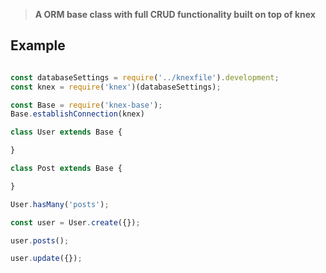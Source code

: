 > **A ORM base class with full CRUD functionality built on top of knex**

## Example

```js

const databaseSettings = require('../knexfile').development;
const knex = require('knex')(databaseSettings);

const Base = require('knex-base');
Base.establishConnection(knex)

class User extends Base {

}

class Post extends Base {

}

User.hasMany('posts');

const user = User.create({});

user.posts();

user.update({});
```